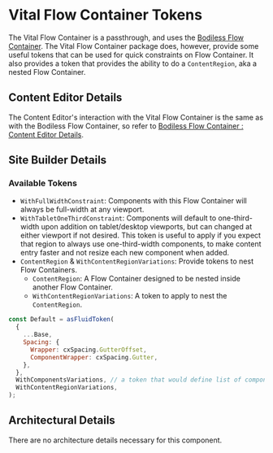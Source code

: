 # Vital Flow Container Tokens

The Vital Flow Container is a passthrough, and uses the [Bodiless Flow
Container](/Components/FlowContainer/). The Vital Flow Container package does, however, provide some
useful tokens that can be used for quick constraints on Flow Container. It also provides a token
that provides the ability to do a `ContentRegion`, aka a nested Flow Container.

## Content Editor Details

The Content Editor's interaction with the Vital Flow Container is the same as with the Bodiless Flow
Container, so refer to [Bodiless Flow Container : Content Editor
Details](/Components/FlowContainer/#content-editor-details).

## Site Builder Details

### Available Tokens

- `WithFullWidthConstraint`: Components with this Flow Container will always be full-width at any
  viewport.
- `WithTabletOneThirdConstraint`: Components will default to one-third-width upon addition on
  tablet/desktop viewports, but can changed at either viewport if not desired. This token is useful
  to apply if you expect that region to always use one-third-width components, to make content entry
  faster and not resize each new component when added.
- `ContentRegion` & `WithContentRegionVariations`: Provide tokens to nest Flow Containers.
  - `ContentRegion`: A Flow Container designed to be nested inside another Flow Container.
  - `WithContentRegionVariations`: A token to apply to nest the `ContentRegion`.

```js
const Default = asFluidToken(
  {
    ...Base,
    Spacing: {
      Wrapper: cxSpacing.GutterOffset,
      ComponentWrapper: cxSpacing.Gutter,
    },
  },
  WithComponentsVariations, // a token that would define list of components available for this FlowContainer
  WithContentRegionVariations,
);
```

## Architectural Details

There are no architecture details necessary for this component.
